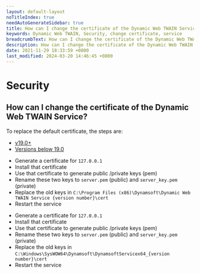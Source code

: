 ```yaml
---
layout: default-layout
noTitleIndex: true
needAutoGenerateSidebar: true
title: How can I change the certificate of the Dynamic Web TWAIN Service?
keywords: Dynamic Web TWAIN, Security, change certificate, service
breadcrumbText: How can I change the certificate of the Dynamic Web TWAIN Service?
description: How can I change the certificate of the Dynamic Web TWAIN Service?
date: 2021-11-29 18:33:59 +0800
last_modified: 2024-03-20 14:46:45 +0800
---
```


# Security

## How can I change the certificate of the Dynamic Web TWAIN Service?

To replace the default certificate, the steps are:

<div class="multi-panel-switching-prefix"></div>

- [v19.0+](#19plus)
- [Versions below 19.0](#19min)

<div class="multi-panel-start"></div>

- Generate a certificate for `127.0.0.1`
- Install that certificate
- Use that certificate to generate public /private keys (pem)
- Rename these two keys to `server.pem` (public) and `server_key.pem` (private)
- Replace the old keys in `C:\Program Files (x86)\Dynamsoft\Dynamic Web TWAIN Service {version number}\cert`
- Restart the service

<div class="multi-panel-end"></div>

<div class="multi-panel-start"></div>

- Generate a certificate for `127.0.0.1`
- Install that certificate
- Use that certificate to generate public /private keys (pem)
- Rename these two keys to `server.pem` (public) and `server_key.pem` (private)
- Replace the old keys in `C:\Windows\SysWOW64\Dynamsoft\DynamsoftServicex64_{version number}\cert`
- Restart the service

<div class="multi-panel-end"></div>

<div class="multi-panel-switching-end"></div>